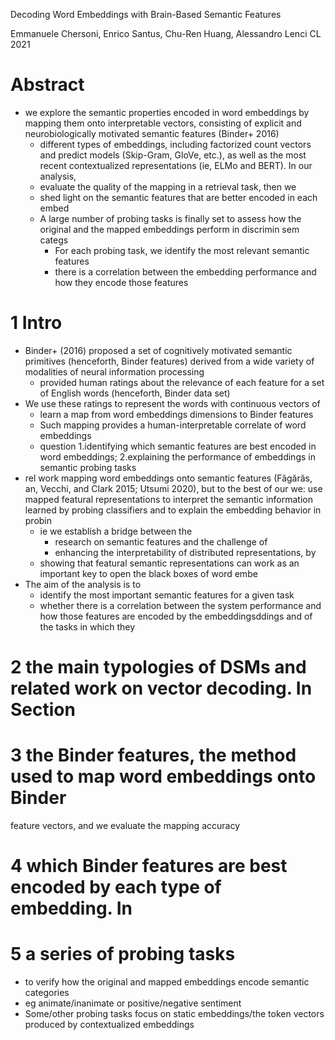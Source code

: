 Decoding Word Embeddings with Brain-Based Semantic Features

Emmanuele Chersoni, Enrico Santus, Chu-Ren Huang, Alessandro Lenci
CL 2021

# Abstract

* we explore the semantic properties encoded in word embeddings by
  mapping them onto interpretable vectors, consisting of
  explicit and neurobiologically motivated semantic features (Binder+ 2016)
  * different types of embeddings, including factorized count vectors and
    predict models (Skip-Gram, GloVe, etc.), as well as the most recent
    contextualized representations (ie, ELMo and BERT). In our analysis,
  * evaluate the quality of the mapping in a retrieval task, then we
  * shed light on the semantic features that are better encoded in each embed
  * A large number of probing tasks is finally set to assess
    how the original and the mapped embeddings perform in discrimin sem categs
    * For each probing task, we identify the most relevant semantic features
    * there is a correlation between the embedding performance and how they
      encode those features

# 1 Intro

* Binder+ (2016) proposed a set of cognitively motivated semantic primitives
  (henceforth, Binder features)
  derived from a wide variety of modalities of neural information processing
  * provided human ratings about the relevance of each feature for a set of
    English words (henceforth, Binder data set)
* We use these ratings to represent the words with continuous vectors of
  * learn a map from word embeddings dimensions to Binder features
  * Such mapping provides a human-interpretable correlate of word embeddings
  * question
    1.identifying which semantic features are best encoded in word embeddings;
    2.explaining the performance of embeddings in semantic probing tasks
* rel work mapping word embeddings onto semantic features
  (Făgărăs, an, Vecchi, and Clark 2015; Utsumi 2020), but to the best of our
  we: use mapped featural representations to interpret the semantic information
  learned by probing classifiers and to explain the embedding behavior in probin
  * ie we establish a bridge between the
    * research on semantic features and the challenge of
    * enhancing the interpretability of distributed representations, by
  * showing that featural semantic representations can work as an important key
    to open the black boxes of word embe
* The aim of the analysis is to
  * identify the most important semantic features for a given task
  * whether there is a correlation between the system performance and how those
    features are encoded by the embeddingsddings and of the tasks in which they

# 2 the main typologies of DSMs and related work on vector decoding. In Section

# 3 the Binder features, the method used to map word embeddings onto Binder
feature vectors, and we evaluate the mapping accuracy

# 4 which Binder features are best encoded by each type of embedding.  In

# 5 a series of probing tasks

* to verify how the original and mapped embeddings encode semantic categories
* eg animate/inanimate or positive/negative sentiment
* Some/other probing tasks focus on static embeddings/the token vectors
  produced by contextualized embeddings
